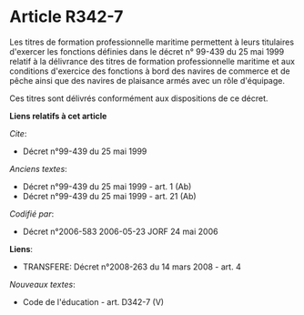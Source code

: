 # Article R342-7

Les titres de formation professionnelle maritime permettent à leurs titulaires d'exercer les fonctions définies dans le
décret n° 99-439 du 25 mai 1999 relatif à la délivrance des titres de formation professionnelle maritime et aux conditions
d'exercice des fonctions à bord des navires de commerce et de pêche ainsi que des navires de plaisance armés avec un rôle
d'équipage. 

Ces titres sont délivrés conformément aux dispositions de ce décret.

**Liens relatifs à cet article**

_Cite_:

  - Décret n°99-439 du 25 mai 1999

_Anciens textes_:

  - Décret n°99-439 du 25 mai 1999 - art. 1 (Ab)
  - Décret n°99-439 du 25 mai 1999 - art. 21 (Ab)

_Codifié par_:

  - Décret n°2006-583 2006-05-23 JORF 24 mai 2006

**Liens**:

  - TRANSFERE: Décret n°2008-263 du 14 mars 2008 - art. 4

_Nouveaux textes_:

  - Code de l'éducation - art. D342-7 (V)
